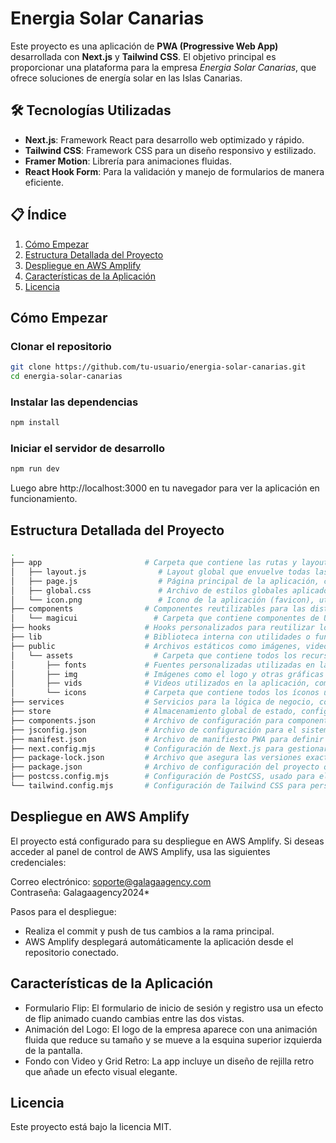 # **Energia Solar Canarias**

Este proyecto es una aplicación de **PWA (Progressive Web App)** desarrollada con **Next.js** y **Tailwind CSS**. El objetivo principal es proporcionar una plataforma para la empresa _Energia Solar Canarias_, que ofrece soluciones de energía solar en las Islas Canarias.

## 🛠 **Tecnologías Utilizadas**

- **Next.js**: Framework React para desarrollo web optimizado y rápido.
- **Tailwind CSS**: Framework CSS para un diseño responsivo y estilizado.
- **Framer Motion**: Librería para animaciones fluidas.
- **React Hook Form**: Para la validación y manejo de formularios de manera eficiente.

## 📋 **Índice**

1. [Cómo Empezar](#cómo-empezar)
2. [Estructura Detallada del Proyecto](#estructura-detallada-del-proyecto)
3. [Despliegue en AWS Amplify](#despliegue-en-aws-amplify)
4. [Características de la Aplicación](#características-de-la-aplicación)
5. [Licencia](#licencia)

## **Cómo Empezar**

### Clonar el repositorio

```bash
git clone https://github.com/tu-usuario/energia-solar-canarias.git
cd energia-solar-canarias
```

### Instalar las dependencias

```bash
npm install
```

### Iniciar el servidor de desarrollo

```bash
npm run dev
```

Luego abre http://localhost:3000 en tu navegador para ver la aplicación en funcionamiento.

## Estructura Detallada del Proyecto

```bash
.
├── app                       # Carpeta que contiene las rutas y layouts globales de la aplicación Next.js/
│   ├── layout.js                # Layout global que envuelve todas las páginas, ideal para definir el diseño base de la aplicación (header, footer)
│   ├── page.js                  # Página principal de la aplicación, corresponde a la ruta raíz `/`
│   ├── global.css               # Archivo de estilos globales aplicados en toda la aplicación, contiene las reglas CSS que no cambian entre páginas
│   └── icon.png                 # Icono de la aplicación (favicon), utilizado en la pestaña del navegador y en la instalación de PWA
├── components                # Componentes reutilizables para las distintas partes de la aplicación (UI, funcionalidad)/
│   └── magicui                 # Carpeta que contiene componentes de UI personalizados o efectos visuales especiales que añaden interactividad o magia a la interfaz
├── hooks                     # Hooks personalizados para reutilizar lógica en varios componentes
├── lib                       # Biblioteca interna con utilidades o funciones compartidas a lo largo de la aplicación
├── public                    # Archivos estáticos como imágenes, videos y fuentes accesibles directamente desde la URL/
│   └── assets                  # Carpeta que contiene todos los recursos estáticos como imágenes, videos y fuentes utilizados en la aplicación/
│       ├── fonts             # Fuentes personalizadas utilizadas en la aplicación, como Adam Bold y Corbert
│       ├── img               # Imágenes como el logo y otras gráficas que se muestran en la interfaz de la aplicación
│       ├── vids              # Videos utilizados en la aplicación, como animaciones de fondo o elementos multimedia
│       └── icons             # Carpeta que contiene todos los íconos utilizados en la aplicación, como favicons, íconos de redes sociales etc
├── services                  # Servicios para la lógica de negocio, como llamadas a API o manejo de datos
├── store                     # Almacenamiento global de estado, configurado con Redux o cualquier otra solución de estado
├── components.json           # Archivo de configuración para componentes generado por magicui
├── jsconfig.json             # Archivo de configuración para el sistema de módulos de JavaScript, incluyendo alias de rutas
├── manifest.json             # Archivo de manifiesto PWA para definir la instalación y configuración de la aplicación en dispositivos
├── next.config.mjs           # Configuración de Next.js para gestionar opciones avanzadas como redirecciones, imágenes, etc.
├── package-lock.json         # Archivo que asegura las versiones exactas de las dependencias instaladas en el proyecto
├── package.json              # Archivo de configuración del proyecto que incluye las dependencias y scripts de npm
├── postcss.config.mjs        # Configuración de PostCSS, usado para el procesamiento de CSS en conjunto con Tailwind CSS
└── tailwind.config.mjs       # Configuración de Tailwind CSS para personalizar colores, fuentes, y otros estilos globales
```

## Despliegue en AWS Amplify

El proyecto está configurado para su despliegue en AWS Amplify. Si deseas acceder al panel de control de AWS Amplify, usa las siguientes credenciales:

Correo electrónico: soporte@galagaagency.com <br/>
Contraseña: Galagaagency2024\*

Pasos para el despliegue:

- Realiza el commit y push de tus cambios a la rama principal.
- AWS Amplify desplegará automáticamente la aplicación desde el repositorio conectado.

## Características de la Aplicación

- Formulario Flip: El formulario de inicio de sesión y registro usa un efecto de flip animado cuando cambias entre las dos vistas.
- Animación del Logo: El logo de la empresa aparece con una animación fluida que reduce su tamaño y se mueve a la esquina superior izquierda de la pantalla.
- Fondo con Video y Grid Retro: La app incluye un diseño de rejilla retro que añade un efecto visual elegante.

## Licencia

Este proyecto está bajo la licencia MIT.
